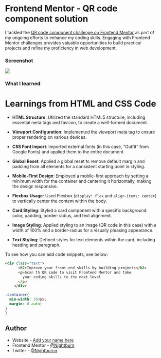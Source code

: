 # Frontend Mentor - QR code component solution

I tackled the [QR code component challenge on Frontend Mentor](https://www.frontendmentor.io/challenges/qr-code-component-iux_sIO_H) as part of my ongoing efforts to enhance my coding skills. Engaging with Frontend Mentor challenges provides valuable opportunities to build practical projects and refine my proficiency in web development.

### Screenshot

![](.![image](https://github.com/Nightburnn/Mobile-first-solution-using-CSS-Grid-and-Flexbox-CSS-Grid-and-Flexbox/assets/62528557/f8fc339e-1347-4178-90b4-9505d1439c9a)
)




### What I learned

# Learnings from HTML and CSS Code

- **HTML Structure**: Utilized the standard HTML5 structure, including essential meta tags and favicon, to create a well-formed document.

- **Viewport Configuration**: Implemented the viewport meta tag to ensure proper rendering on various devices.

- **CSS Font Import**: Imported external fonts (in this case, "Outfit" from Google Fonts) and applied them to the entire document.

- **Global Reset**: Applied a global reset to remove default margin and padding from all elements for a consistent starting point in styling.

- **Mobile-First Design**: Employed a mobile-first approach by setting a minimum width for the container and centering it horizontally, making the design responsive.

- **Flexbox Usage**: Used Flexbox (`display: flex` and `align-items: center`) to vertically center the content within the body.

- **Card Styling**: Styled a card component with a specific background color, padding, border-radius, and text alignment.

- **Image Styling**: Applied styling to an image (QR code in this case) with a width of 100% and a border-radius for a visually pleasing appearance.

- **Text Styling**: Defined styles for text elements within the card, including heading and paragraph.


To see how you can add code snippets, see below:

```html
<div class="text">
      <h2>Improve your front-end skills by building projects</h2>
      <p>Scan th QR code to visit Frontend Mentor and take 
        your coding skills to the next level
      </p>
    </div>
```
```css
.container{
  min-width: 360px;
  margin: 0 auto;
}
}
```
## Author

- Website - [Add your name here](https://www.your-site.com)
- Frontend Mentor - [@Nightburn](https://www.frontendmentor.io/profile/Nightburnn)
- Twitter - [@Nightburnn](https://twitter.com/Nightburnn)
